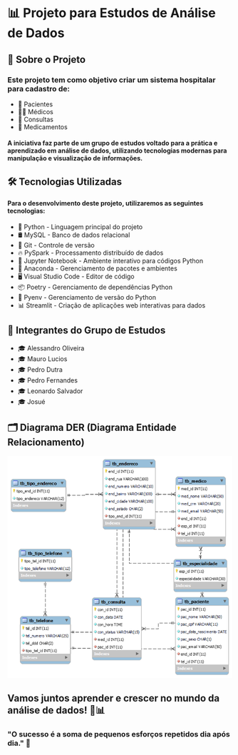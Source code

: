 # 📊 Projeto para Estudos de Análise de Dados

## 📌 Sobre o Projeto

### Este projeto tem como objetivo criar um sistema hospitalar para cadastro de:

- 🏥 Pacientes
- 👨‍⚕️ Médicos
- 📅 Consultas
- 💊 Medicamentos

#### A iniciativa faz parte de um grupo de estudos voltado para a prática e aprendizado em análise de dados, utilizando tecnologias modernas para manipulação e visualização de informações.

## 🛠 Tecnologias Utilizadas

#### Para o desenvolvimento deste projeto, utilizaremos as seguintes tecnologias:

- 🐍 Python - Linguagem principal do projeto
- 🛢 MySQL - Banco de dados relacional
- 🌿 Git - Controle de versão
- 🔥 PySpark - Processamento distribuído de dados
- 📒 Jupyter Notebook - Ambiente interativo para códigos Python
- 🚀 Anaconda - Gerenciamento de pacotes e ambientes
- 🖥 Visual Studio Code - Editor de código
- 📦 Poetry - Gerenciamento de dependências Python
- 📂 Pyenv - Gerenciamento de versão do Python
- 📊 Streamlit - Criação de aplicações web interativas para dados

## 👥 Integrantes do Grupo de Estudos

- 🎓 Alessandro Oliveira
- 🎓 Mauro Lucios
- 🎓 Pedro Dutra
- 🎓 Pedro Fernandes
- 🎓 Leonardo Salvador
- 🎓 Josué

## 🗂 Diagrama DER (Diagrama Entidade Relacionamento)

![alt text](DER.png)

## Vamos juntos aprender e crescer no mundo da análise de dados! 🚀📊

### "O sucesso é a soma de pequenos esforços repetidos dia após dia." 💪
